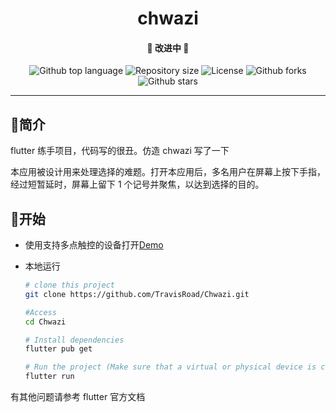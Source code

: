 <h1 align="center"> chwazi </h1>

<h4 align="center"> 
	🚧 改进中 🚧
</h4>

<p align="center">
    <img alt="Github top language" src="https://img.shields.io/github/languages/top/TravisRoad/Chwazi?color=FF0000">
    <img alt="Repository size" src="https://img.shields.io/github/repo-size/TravisRoad/Chwazi?color=FF0000">
     <img alt="License" src="https://img.shields.io/github/license/TravisRoad/Chwazi?color=FF0000">
     <img alt="Github forks" src="https://img.shields.io/github/forks/TravisRoad/Chwazi?color=FF00FF" />
    <img alt="Github stars" src="https://img.shields.io/github/stars/TravisRoad/Chwazi?color=FF00FF" />
</p>

---

## :dart:简介

flutter 练手项目，代码写的很丑。仿造 chwazi 写了一下

本应用被设计用来处理选择的难题。打开本应用后，多名用户在屏幕上按下手指，经过短暂延时，屏幕上留下 1 个记号并聚焦，以达到选择的目的。

## :rocket:开始

- 使用支持多点触控的设备打开[Demo](https://travisroad.github.io/Chwazi/)
- 本地运行

  ```bash
  # clone this project
  git clone https://github.com/TravisRoad/Chwazi.git

  #Access
  cd Chwazi

  # Install dependencies
  flutter pub get

  # Run the project (Make sure that a virtual or physical device is connected first)
  flutter run
  ```

有其他问题请参考 flutter 官方文档
